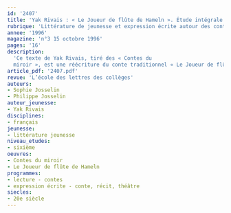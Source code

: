 ```yaml
---
id: '2407'
title: 'Yak Rivais : « Le Joueur de flûte de Hameln ». Étude intégrale '
rubrique: 'Littérature de jeunesse et expression écrite autour des contes [6e]'
annee: '1996'
magazine: 'n°3 15 octobre 1996'
pages: '16'
description: 
  'Ce texte de Yak Rivais, tiré des « Contes du
  miroir », est une réécriture du conte traditionnel « Le Joueur de flûte de Hameln » en langage familier, et il comporte de très nombreuses expressions argotiques. La première activité est une réflexion sur la langue : particularité du texte, réécriture en français courant. On entreprend ensuite la lecture et l’analyse du récit, pour en dégager le schéma. La séquence s’achève sur un exercice d’écriture et de transformation du modèle original.'
article_pdf: '2407.pdf'
revue: 'L’école des lettres des collèges'
auteurs:
- Sophie Josselin
- Philippe Josselin
auteur_jeunesse:
- Yak Rivais
disciplines:
- français
jeunesse:
- littérature jeunesse
niveau_etudes:
- sixième
oeuvres:
- Contes du miroir
- Le Joueur de flûte de Hameln
programmes:
- lecture - contes
- expression écrite - conte, récit, théâtre
siecles:
- 20e siècle
---
```


